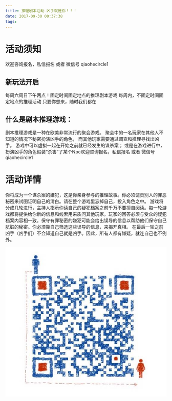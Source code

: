 ```yaml
---
title: 推理剧本活动—凶手就是你！！！
date: 2017-09-30 00:37:38
tags:
---
```

# 活动须知

欢迎咨询报名，私信报名 或者 微信号 qiaohecircle1


## 新玩法开启
每周六周日下午两点！固定时间固定地点的推理剧本游戏
每周内，不固定时间固定地点的推理活动
只要你想来，随时我们都在
## 什么是剧本推理游戏：
剧本推理游戏是一种在欧美非常流行的聚会游戏。 聚会中的一名玩家在其他人不知道的情况下秘密扮演凶手的角色， 
而其他玩家需要通过调查和推理寻找出凶手。 
游戏中可以虚拟一起在开始之前就已经发生的谋杀案； 
或是在游戏进行中，扮演凶手的角色假装“杀害”了某个Npc欢迎咨询报名，私信报名 或者 微信号 qiaohecircle1
# 活动详情

你将成为一个谋杀案的嫌犯，这是你亲身参与的推理故事。你必须谴责别人的罪恶秘密来试图证明自己的清白。请在整个游戏里忘掉自己，投入角色之中。
游戏将分成几轮进行，主持人指示你读自己的疑犯档案之前千万不要擅自阅读。每一轮游戏都将提供给你新的信息和线索用来质问其他玩家。玩家的回答必须与受众的疑犯档案内容相一致。保守有罪秘密的嫌犯可能会给出误导的信息以帮助他们保守自己肮脏的秘密。你必须靠自己筛选这些误导的信息，来揭开真相。
在最后一轮之前凶手（凶手们）不会知道自己就是凶手。因此，所有人都有嫌疑，就连自己也不例外。

![image](https://raw.githubusercontent.com/tongyuanfeng/qiaohe_web/master/img/add_weixinjpg.jpg)